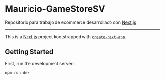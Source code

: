 # Mauricio-GameStoreSV

Repositorio para trabajo de ecommerce desarrollado con [Next.js](https://nextjs.org)

---

This is a [Next.js](https://nextjs.org) project bootstrapped with [`create-next-app`](https://nextjs.org/docs/app/api-reference/cli/create-next-app).

## Getting Started

First, run the development server:

```bash
npm run dev
